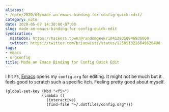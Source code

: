 ```yaml
---
aliases:
- /note/2020/05/made-an-emacs-binding-for-config-quick-edit/
category: note
date: 2020-05-07 14:30:00-07:00
slug: made-an-emacs-binding-for-config-quick-edit
syndication:
  mastodon: https://hackers.town/@randomgeek/104129350946938060
  twitter: https://twitter.com/brianwisti/status/1258513226649620480
tags:
- emacs
- orgconfig
title: Made an Emacs Binding for Config Quick Edit
---
```


I hit `F5`, [Emacs](../../../card/Emacs.md) opens my `config.org` for editing. It might not be much but it feels good to scratch such a specific itch. Feeling pretty good about myself.

````elisp
(global-set-key (kbd "<f5>")
                (lambda ()
                  (interactive)
                  (find-file "~/.dotfiles/config.org")))
````
